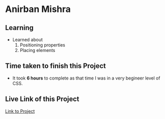 # Anirban Mishra

## Learning

- Learned about 
    1. Positioning properties
    2. Placing elements
    
## Time taken to finish this Project

- It took **6 hours** to complete as that time I was in a very begineer level of CSS.

## Live Link of this Project
[Link to Project](https://jsb-p-1.netlify.app)

